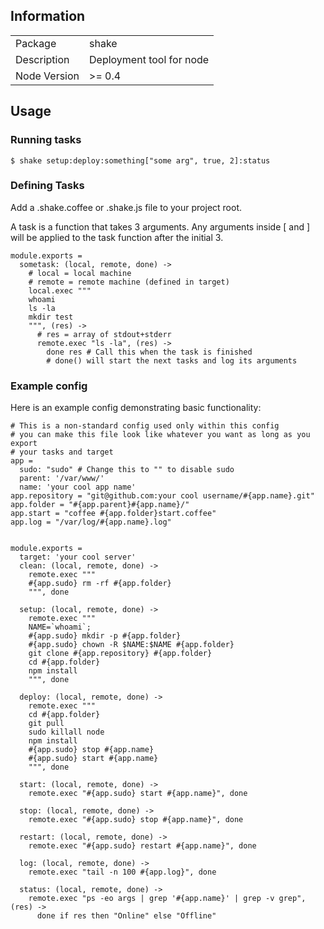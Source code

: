 ## Information

<table>
<tr>
<td>Package</td><td>shake</td>
</tr>
<tr>
<td>Description</td>
<td>Deployment tool for node</td>
</tr>
<tr>
<td>Node Version</td>
<td>>= 0.4</td>
</tr>
</table>

## Usage

### Running tasks
```$ shake setup:deploy:something["some arg", true, 2]:status```

### Defining Tasks

Add a .shake.coffee or .shake.js file to your project root.

A task is a function that takes 3 arguments. Any arguments inside [ and ] will be applied to the task function after the initial 3.

```coffee-script
module.exports =
  sometask: (local, remote, done) ->
    # local = local machine
    # remote = remote machine (defined in target)
    local.exec """
    whoami
    ls -la
    mkdir test
    """, (res) ->
      # res = array of stdout+stderr
      remote.exec "ls -la", (res) ->
        done res # Call this when the task is finished
        # done() will start the next tasks and log its arguments
```

### Example config
Here is an example config demonstrating basic functionality:

```coffee-script
# This is a non-standard config used only within this config
# you can make this file look like whatever you want as long as you export
# your tasks and target
app =
  sudo: "sudo" # Change this to "" to disable sudo
  parent: '/var/www/'
  name: 'your cool app name'
app.repository = "git@github.com:your cool username/#{app.name}.git"
app.folder = "#{app.parent}#{app.name}/"
app.start = "coffee #{app.folder}start.coffee"
app.log = "/var/log/#{app.name}.log"


module.exports =
  target: 'your cool server'
  clean: (local, remote, done) ->
    remote.exec """
    #{app.sudo} rm -rf #{app.folder}
    """, done

  setup: (local, remote, done) ->
    remote.exec """
    NAME=`whoami`;
    #{app.sudo} mkdir -p #{app.folder}
    #{app.sudo} chown -R $NAME:$NAME #{app.folder}
    git clone #{app.repository} #{app.folder}
    cd #{app.folder}
    npm install
    """, done

  deploy: (local, remote, done) ->
    remote.exec """
    cd #{app.folder}
    git pull
    sudo killall node
    npm install
    #{app.sudo} stop #{app.name}
    #{app.sudo} start #{app.name}
    """, done

  start: (local, remote, done) ->
    remote.exec "#{app.sudo} start #{app.name}", done

  stop: (local, remote, done) ->
    remote.exec "#{app.sudo} stop #{app.name}", done

  restart: (local, remote, done) ->
    remote.exec "#{app.sudo} restart #{app.name}", done

  log: (local, remote, done) ->
    remote.exec "tail -n 100 #{app.log}", done

  status: (local, remote, done) ->
    remote.exec "ps -eo args | grep '#{app.name}' | grep -v grep", (res) ->
      done if res then "Online" else "Offline"
```